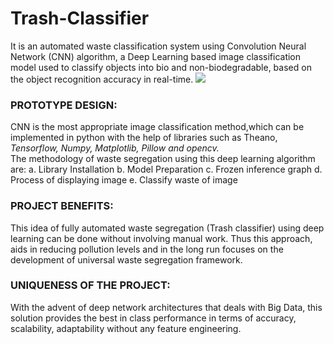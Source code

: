 # Trash-Classifier
It is an automated waste classification system using Convolution Neural Network (CNN) algorithm, a Deep Learning based image classification model used to classify objects into bio and non-biodegradable, based on the object recognition accuracy in real-time.
![](bio_non-bio.png)

### PROTOTYPE DESIGN:
CNN is the most appropriate image classification method,which can be
implemented in python with the help of libraries such as Theano,
*Tensorflow, Numpy, Matplotlib, Pillow and opencv.*   
The methodology of waste segregation using this deep learning algorithm
are:
a. Library Installation
b. Model Preparation
c. Frozen inference graph
d. Process of displaying image
e. Classify waste of image

### PROJECT BENEFITS:

This idea of fully automated waste segregation (Trash classifier) using deep learning can be done without involving manual work.
Thus this approach, aids in reducing pollution levels and in the long run focuses on the development of universal waste segregation framework.

### UNIQUENESS OF THE PROJECT:
With the advent of deep network architectures that deals with Big Data, this solution provides the best in class performance in terms of accuracy, scalability, adaptability without any feature engineering.
